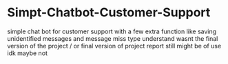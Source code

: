 # Simpt-Chatbot-Customer-Support
simple chat bot for customer support with a few extra function like saving unidentified messages and message miss type understand
wasnt the final version of the project / or final version of project report still might be of use idk maybe not

